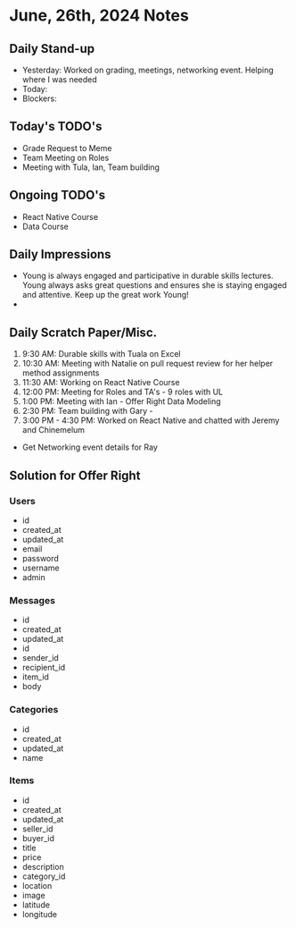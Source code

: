 # June, 26th, 2024 Notes



## Daily Stand-up

* Yesterday: Worked on grading, meetings, networking event. Helping where I was needed
* Today:
* Blockers:

## Today's TODO's
- Grade Request to Meme 
- Team Meeting on Roles
- Meeting with Tula, Ian, Team building


## Ongoing TODO's
- React Native Course
- Data Course


## Daily Impressions
- Young is always engaged and participative in durable skills lectures. Young always asks great questions and ensures she is staying engaged and attentive. Keep up the great work Young!
- 



## Daily Scratch Paper/Misc. 
1. 9:30 AM: Durable skills with Tuala on Excel
2. 10:30 AM: Meeting with Natalie on pull request review for her helper method assignments 
3. 11:30 AM: Working on React Native Course 
4. 12:00 PM: Meeting for Roles and TA's - 9 roles with UL
5. 1:00 PM: Meeting with Ian - Offer Right Data Modeling
6. 2:30 PM: Team building with Gary -
7. 3:00 PM - 4:30 PM: Worked on React Native and chatted with Jeremy and Chinemelum





- Get Networking event details for Ray



## Solution for Offer Right
### Users
- id
- created_at
- updated_at
- email
- password
- username
- admin

### Messages
- id
- created_at
- updated_at
- id
- sender_id
- recipient_id
- item_id
- body 


### Categories
- id
- created_at
- updated_at
- name



### Items
- id
- created_at
- updated_at
- seller_id
- buyer_id
- title 
- price 
- description 
- category_id
- location 
- image
- latitude
- longitude





